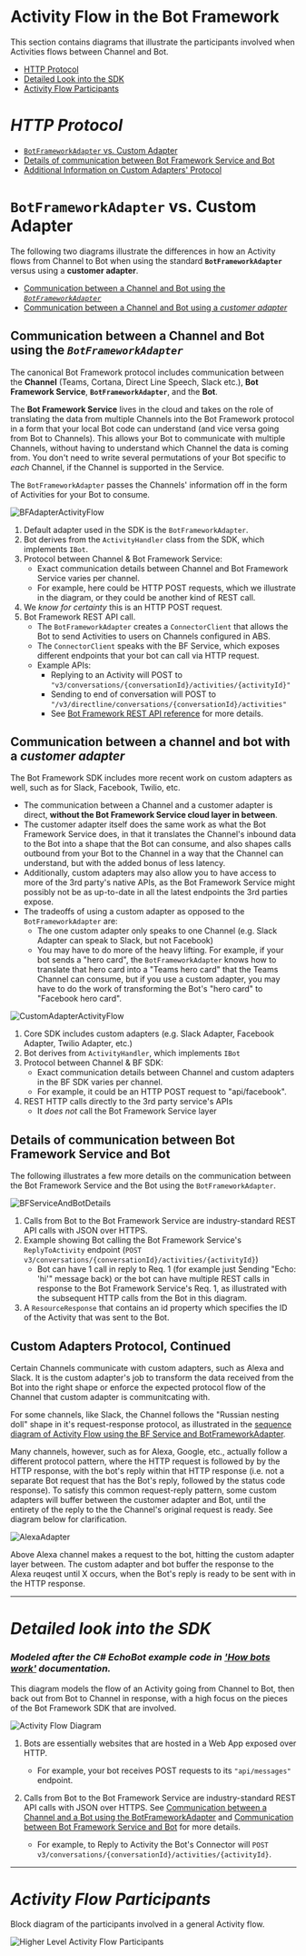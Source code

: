 # Activity Flow in the Bot Framework

This section contains diagrams that illustrate the participants involved when Activities flows between Channel and Bot.

- [HTTP Protocol](#http-protocol)
- [Detailed Look into the SDK](#detailed-look-into-the-sdk)
- [Activity Flow Participants](#activity-flow-participants)

# *HTTP Protocol*
- [`BotFrameworkAdapter` vs. Custom Adapter](#botframeworkadapter-vs-custom-adapter)
- [Details of communication between Bot Framework Service and Bot](#details-of-communication-between-Bot-Framework-Service-and-Bot)
- [Additional Information on Custom Adapters' Protocol]()

# `BotFrameworkAdapter` vs. Custom Adapter

The following two diagrams illustrate the differences in how an Activity flows from Channel to Bot when using the standard **`BotFrameworkAdapter`** versus using a **customer adapter**.

-  [Communication between a Channel and Bot using the *`BotFrameworkAdapter`*](#communication-between-a-channel-and-bot-using-the-botframeworkadapter)
-  [Communication between a Channel and Bot using a *customer adapter*](#communication-between-a-channel-and-bot-with-a-customer-adapter)

## **Communication between a Channel and Bot using the *`BotFrameworkAdapter`***
The canonical Bot Framework protocol includes communication between the **Channel** (Teams, Cortana, Direct Line Speech, Slack etc.), **Bot Framework Service**, **`BotFrameworkAdapter`**, and the **Bot**.

The **Bot Framework Service** lives in the cloud and takes on the role of translating the data from multiple Channels into the Bot Framework protocol in a form that your local Bot code can understand (and vice versa going from Bot to Channels). This allows your Bot to communicate with multiple Channels, without having to understand which Channel the data is coming from. You don't need to write several permutations of your Bot specific to *each* Channel, if the Channel is supported in the Service.

The `BotFrameworkAdapter` passes the Channels' information off in the form of Activities for your Bot to consume.

![BFAdapterActivityFlow](./BotFrameworkAdapterFlow/BFAdapterActivityFlow.svg "Activity Flow with BotFrameworkAdapter")

1. Default adapter used in the SDK is the `BotFrameworkAdapter`.
2. Bot derives from the `ActivityHandler` class from the SDK, which implements `IBot`.
3. Protocol between Channel & Bot Framework Service:
    * Exact communication details between Channel and Bot Framework Service varies per channel.
    * For example, here could be HTTP POST requests, which we illustrate in the diagram, or they could be another kind of REST call.
4. We *know for certainty* this is an HTTP POST request. 
5. Bot Framework REST API call.
    * The `BotFrameworkAdapter` creates a `ConnectorClient` that allows the Bot to send Activities to users on Channels configured in ABS.
    * The `ConnectorClient` speaks with the BF Service, which exposes different endpoints that your bot can call via HTTP request. 
    * Example APIs:
        * Replying to an Activity will POST to `"v3/conversations/{conversationId}/activities/{activityId}"`
        * Sending to end of conversation will POST to `"/v3/directline/conversations/{conversationId}/activities"`
        * See [Bot Framework REST API reference](https://docs.microsoft.com/en-us/azure/bot-service/rest-api/bot-framework-rest-connector-api-reference?view=azure-bot-service-4.0) for more details.

## **Communication between a channel and bot with a *customer adapter***
The Bot Framework SDK includes more recent work on custom adapters as well, such as for Slack, Facebook, Twilio, etc. 
* The communication between a Channel and a customer adapter is direct, **without the Bot Framework Service cloud layer in between**. 
* The customer adapter itself does the same work as what the Bot Framework Service does, in that it translates the Channel's inbound data to the Bot into a shape that the Bot can consume, and also shapes calls outbound from your Bot to the Channel in a way that the Channel can understand, but with the added bonus of less latency.
* Additionally, custom adapters may also allow you to have access to more of the 3rd party's native APIs, as the Bot Framework Service might possibly not be as up-to-date in all the latest endpoints the 3rd parties expose.
* The tradeoffs of using a custom adapter as opposed to the `BotFrameworkAdapter` are:
    * The one custom adapter only speaks to one Channel (e.g. Slack Adapter can speak to Slack, but not Facebook)
    * You may have to do more of the heavy lifting. For example, if your bot sends a "hero card", the `BotFrameworkAdapter` knows how to translate that hero card into a "Teams hero card" that the Teams Channel can consume, but if you use a custom adapter, you may have to do the work of transforming the Bot's "hero card" to "Facebook hero card".

![CustomAdapterActivityFlow](./CustomAdapterFlow/CustomAdapterActivityFlow.svg "Activity Flow with Custom Adapter")

1. Core SDK includes custom adapters (e.g. Slack Adapter, Facebook Adapter, Twilio Adapter, etc.)
2. Bot derives from `ActivityHandler`, which implements `IBot`
3. Protocol between Channel & BF SDK:
    * Exact communication details between Channel and custom adapters in the BF SDK varies per channel.
    * For example, it could be an HTTP POST request to "api/facebook".
4. REST HTTP calls directly to the 3rd party service's APIs
    * It *does not* call the Bot Framework Service layer

## Details of communication between Bot Framework Service and Bot
The following illustrates a few more details on the communication between the Bot Framework Service and the Bot using the `BotFrameworkAdapter`.

![BFServiceAndBotDetails](./BFServiceAndBotDetails/BFServiceAndBotDetails.svg "BF Service and Bot Details")

1. Calls from Bot to the Bot Framework Service are industry-standard REST API calls with JSON over HTTPS.
2. Example showing Bot calling the Bot Framework Service's `ReplyToActivity` endpoint (`POST v3/conversations/{conversationId}/activities/{activityId}`)
    * Bot can have 1 call in reply to Req. 1 (for example just Sending "Echo: 'hi'" message back) or the bot can have multiple REST calls in response to the Bot Framework Service's Req. 1, as illustrated with the subsequent HTTP calls from the Bot in this diagram.
3. A `ResourceResponse` that contains an id property which specifies the ID of the Activity that was sent to the Bot.


## Custom Adapters Protocol, Continued

Certain Channels communicate with custom adapters, such as Alexa and Slack. It is the custom adapter's job to transform the data received from the Bot into the right shape or enforce the expected protocol flow of the Channel that custom adapter is communitcating with.

For some channels, like Slack, the Channel follows the "Russian nesting doll" shape in it's request-response protocol, as illustrated in the [sequence diagram of Activity Flow using the BF Service and BotFrameworkAdapter](#communication-between-a-channel-and-bot-using-the-botframeworkadapter).

Many channels, however, such as for Alexa, Google, etc., actually follow a different protocol pattern, where the HTTP request is followed by by the HTTP response, with the bot's reply within that HTTP response (i.e. not a separate Bot request that has the Bot's reply, followed by the status code response). To satisfy this common request-reply pattern, some custom adapters will buffer between the customer adapter and Bot, until the entirety of the reply to the the Channel's original request is ready. See diagram below for clarification.

![AlexaAdapter](./CustomAdapterFlow/BufferingWithCustomAdapter.svg)

Above Alexa channel makes a request to the bot, hitting the custom adapter layer between. The custom adapter and bot buffer the response to the Alexa reuqest until X occurs, when the Bot's reply is ready to be sent with in the HTTP response.

___

# *Detailed look into the SDK*

### *Modeled after the C# EchoBot example code in ['How bots work'](https://docs.microsoft.com/en-us/azure/bot-service/bot-builder-basics?view=azure-bot-service-4.0&tabs=csharp#bot-logic) documentation.*

This diagram models the flow of an Activity going from Channel to Bot, then back out from Bot to Channel in response, with a high focus on the pieces of the Bot Framework SDK that are involved.

![Activity Flow Diagram](./DetailedSdkFlow/DetailedSdkFlow.svg "Generalized Activity Flow")

1. Bots are essentially websites that are hosted in a Web App exposed over HTTP.
    - For example, your bot receives POST requests to its `"api/messages"` endpoint.

2. Calls from Bot to the Bot Framework Service are industry-standard REST API calls with JSON over HTTPS. See [Communication between a Channel and a Bot using the BotFrameworkAdapter](https://github.com/Zerryth/Mermaid/tree/master/MarkdownFiles/ActivityFlow#communication-between-a-channel-and-a-bot-thats-using-botframeworkadapter) and [Communication between Bot Framework Service and Bot](https://github.com/Zerryth/Mermaid/tree/master/MarkdownFiles/ActivityFlow#details-of-communication-between-bot-framework-service-and-bot) for more details.
    - For example, to Reply to Activity the Bot's Connector will `POST v3/conversations/{conversationId}/activities/{activityId}`.

___

# *Activity Flow Participants*
Block diagram of the participants involved in a general Activity flow.

![Higher Level Activity Flow Participants](./ParticipantsInActivityFlow.png "Higher Level Activity Flow Participants")